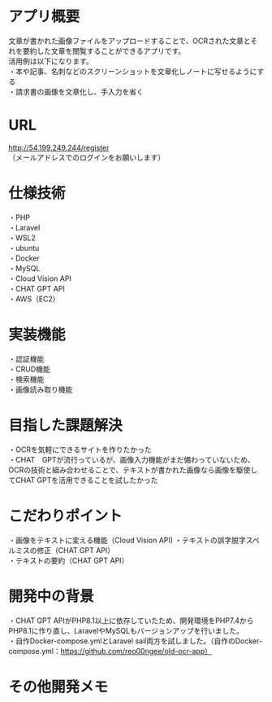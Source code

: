 # アプリ概要   
文章が書かれた画像ファイルをアップロードすることで、OCRされた文章とそれを要約した文章を閲覧することができるアプリです。  
活用例は以下になります。  
・本や記事、名刺などのスクリーンショットを文章化しノートに写せるようにする  
・請求書の画像を文章化し、手入力を省く

# URL
http://54.199.249.244/register 
（メールアドレスでのログインをお願いします）    

# 仕様技術
・PHP  
・Laravel  
・WSL2  
・ubuntu  
・Docker  
・MySQL  
・Cloud Vision API  
・CHAT GPT API  
・AWS（EC2）  

# 実装機能
・認証機能  
・CRUD機能  
・検索機能  
・画像読み取り機能　　

# 目指した課題解決
・OCRを気軽にできるサイトを作りたかった  
・CHAT　GPTが流行っているが、画像入力機能がまだ備わっていないため、OCRの技術と組み合わせることで、テキストが書かれた画像なら画像を駆使してCHAT GPTを活用できることを試したかった

# こだわりポイント
・画像をテキストに変える機能（Cloud Vision API)
・テキストの誤字脱字スペルミスの修正（CHAT GPT API）  
・テキストの要約（CHAT GPT API）
    
# 開発中の背景
・CHAT GPT APIがPHP8.1以上に依存していたため、開発環境をPHP7.4からPHP8.1に作り直し、LaravelやMySQLもバージョンアップを行いました。  
・自作Docker-compose.ymlとLaravel sail両方を試しました。（自作のDocker-compose.yml：https://github.com/reo00ngee/old-ocr-app）
    
# その他開発メモ    
